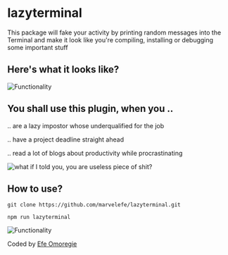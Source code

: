   
# lazyterminal

This package will fake your activity by printing random messages into the Terminal and make it look like you're compiling, installing or debugging some important stuff


## Here's what it looks like?

![Functionality](https://storage.googleapis.com/ganar-images/avatars/Screen%20Recording%202021-11-06%20at%2016.51.04%20(1).gif)

   
  

## You shall use this plugin, when you ..

.. are a lazy impostor whose underqualified for the job

.. have a project deadline straight ahead

.. read a lot of blogs about productivity while procrastinating

  

![what if I told you, you are useless piece of shit?](https://memegenerator.net/img/instances/65829788.jpg)

  
  
  

## How to use?

```
git clone https://github.com/marvelefe/lazyterminal.git
```

```
npm run lazyterminal
```

![Functionality](https://rawgit.com/ondrek/bebusy.js/master/graphs/gollum.jpg)

  

Coded by  [Efe Omoregie](https://efe.ng)  
